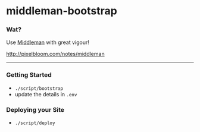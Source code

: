 # middleman-bootstrap

### Wat?

Use [Middleman](http://middlemanapp.com/) with great vigour!

http://pixelbloom.com/notes/middleman

*****

### Getting Started

- `./script/bootstrap`
- update the details in `.env`

### Deploying your Site

- `./script/deploy`
